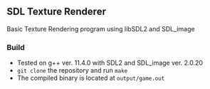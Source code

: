 ## SDL Texture Renderer
Basic Texture Rendering program using libSDL2 and SDL_image

### Build
  - Tested on g++ ver. 11.4.0 with SDL2 and SDL_image ver. 2.0.20 
  - `git clone` the repository and run `make`
  - The compiled binary is located at `output/game.out`
